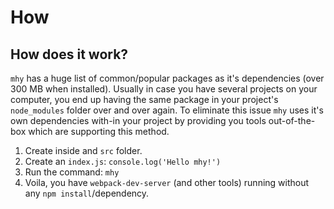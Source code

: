 # How

## How does it work?

`mhy` has a huge list of common/popular packages as it's dependencies
(over 300 MB when installed). Usually in case you have several projects
on your computer, you end up having the same package in your
project's `node_modules` folder over and over again. To eliminate this
issue `mhy` uses it's own dependencies with-in your project by
providing you tools out-of-the-box which are supporting this method.

1. Create inside and `src` folder.
2. Create an `index.js`: `console.log('Hello mhy!')`
3. Run the command: `mhy`
4. Voila, you have `webpack-dev-server` (and other tools) running
without any `npm install`/dependency.
